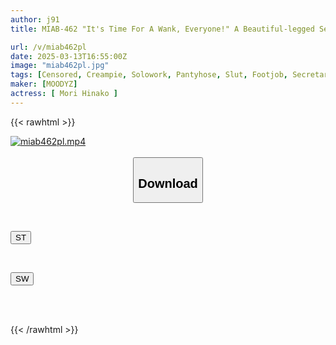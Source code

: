 ```yaml
---
author: j91
title: MIAB-462 "It's Time For A Wank, Everyone!" A Beautiful-legged Secretary Who Uses Footjob Management To Improve Work Efficiency And Manages The Ball-squeezing Schedule For 20 Raw Fucks. Hinako Mori

url: /v/miab462pl
date: 2025-03-13T16:55:00Z
image: "miab462pl.jpg"
tags: [Censored, Creampie, Solowork, Pantyhose, Slut, Footjob, Secretary	]
maker: [MOODYZ]
actress: [ Mori Hinako ]
---
```



{{< rawhtml >}}

<div class="video" data-videoid="7z8lL7dOgVtA0l0">
    <a href="javascript:;">
        <img src="/v/miab462pl/miab462pl.jpg" width="WIDTH" height="HEIGHT" alt="miab462pl.mp4" loading="lazy">
    </a>
</div>

<script type="text/javascript" src="https://j91.asia/asset/on-demand-st.js"></script>

<br>
  <link rel="stylesheet" href="https://j91.asia/asset/bs5.css">
  
  <center>
  <button class="btn btn-primary" type="button" data-bs-toggle="collapse" data-bs-target=".multi-collapse" aria-expanded="false" aria-controls="multiCollapseExample1 multiCollapseExample2"><h2>Download</h2></button></center>
</p>
<div class="row">
  <div class="col">
    <div class="collapse multi-collapse" id="multiCollapseExample1">
      <div class="card card-body">
	      	      <br>
<div class="buttons">  
<p><a href="/v/miab462pl/st.html" target="_blank"><button class="btn-hover color-3"><i class="fa fa-download"></i> ST</button></a></p></div>
    </div>
  </div>
</div>
  <div class="col">
    <div class="collapse multi-collapse" id="multiCollapseExample2">
      <div class="card card-body">
	      <br>
<div class="buttons">
<p><a href="/v/miab462pl/sw.html" target="_blank"><button class="btn-hover color-2"><i class="fa fa-download"></i> SW</button></a></p></div>
<br><br>
      </div>
    </div>
  </div>
</div>

{{< /rawhtml >}}